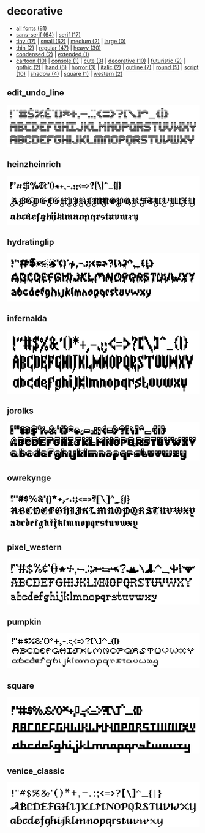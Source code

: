# decorative

- [all fonts (81)](readme.md)
- [sans-serif (64)](sans-serif.md) | [serif (17)](serif.md)
- [tiny (17)](tiny.md) | [small (62)](small.md) | [medium (2)](medium.md) | [large (0)](large.md)
- [thin (2)](thin.md) | [regular (47)](regular.md) | [heavy (30)](heavy.md)
- [condensed (2)](condensed.md) | [extended (1)](extended.md)
- [cartoon (10)](cartoon.md) | [console (1)](console.md) | [cute (3)](cute.md) | [decorative (10)](decorative.md) | [futuristic (2)](futuristic.md) | [gothic (2)](gothic.md) | [hand (6)](hand.md) | [horror (3)](horror.md) | [italic (2)](italic.md) | [outline (7)](outline.md) | [round (5)](round.md) | [script (10)](script.md) | [shadow (4)](shadow.md) | [square (1)](square.md) | [western (2)](western.md)
## edit_undo_line

[![font preview](previews/edit_undo_line.png?raw=true "edit_undo_line")](/fonts/edit_undo_line.h)

## heinzheinrich

[![font preview](previews/heinzheinrich.png?raw=true "heinzheinrich")](/fonts/heinzheinrich.h)

## hydratinglip

[![font preview](previews/hydratinglip.png?raw=true "hydratinglip")](/fonts/hydratinglip.h)

## infernalda

[![font preview](previews/infernalda.png?raw=true "infernalda")](/fonts/infernalda.h)

## jorolks

[![font preview](previews/jorolks.png?raw=true "jorolks")](/fonts/jorolks.h)

## owrekynge

[![font preview](previews/owrekynge.png?raw=true "owrekynge")](/fonts/owrekynge.h)

## pixel_western

[![font preview](previews/pixel_western.png?raw=true "pixel_western")](/fonts/pixel_western.h)

## pumpkin

[![font preview](previews/pumpkin.png?raw=true "pumpkin")](/fonts/pumpkin.h)

## square

[![font preview](previews/square.png?raw=true "square")](/fonts/square.h)

## venice_classic

[![font preview](previews/venice_classic.png?raw=true "venice_classic")](/fonts/venice_classic.h)
